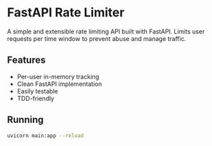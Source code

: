 # FastAPI Rate Limiter
 A simple and extensible rate limiting API built with FastAPI. Limits user requests per time window to prevent abuse and manage traffic.


## Features

- Per-user in-memory tracking
- Clean FastAPI implementation
- Easily testable
- TDD-friendly

## Running

```bash
uvicorn main:app --reload

